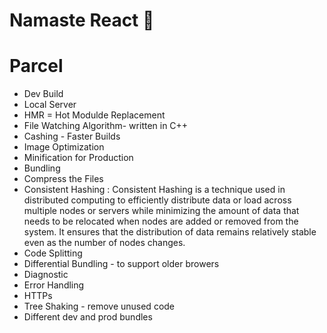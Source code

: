 # Namaste React 🚀

# Parcel

- Dev Build
- Local Server
- HMR = Hot Modulde Replacement
- File Watching Algorithm- written in C++
- Cashing - Faster Builds
- Image Optimization
- Minification for Production
- Bundling
- Compress the Files
- Consistent Hashing : Consistent Hashing is a technique used in distributed computing to efficiently distribute data or load across multiple nodes or servers while minimizing the amount of data that needs to be relocated when nodes are added or removed from the system. It ensures that the distribution of data remains relatively stable even as the number of nodes changes.
- Code Splitting
- Differential Bundling - to support older browers
- Diagnostic
- Error Handling
- HTTPs
- Tree Shaking - remove unused code
- Different dev and prod bundles
